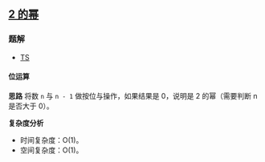 ## [2 的幂](https://leetcode.cn/problems/power-of-two/)
### 题解
+ [TS](../../ts/256/231.ts)

#### 位运算
**思路**
将数 `n` 与 `n - 1` 做按位与操作，如果结果是 0，说明是 2 的幂（需要判断 n 是否大于 0）。

**复杂度分析**
+ 时间复杂度：O(1)。
+ 空间复杂度：O(1)。